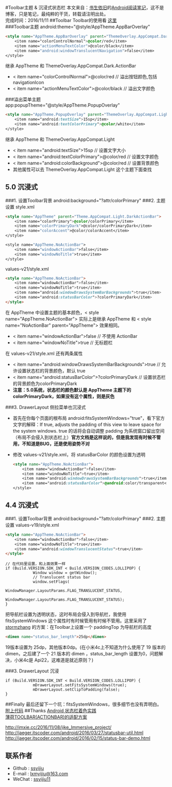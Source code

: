 #Toolbar主题 & 沉浸式状态栏
本文来自：[书生依旧](https://github.com/ssyijiu)的[Android阅读笔记](https://github.com/ssyijiu/Android-ReadingNotes)，这不是博客，只是笔记，最纯粹的干货，转载请注明出处。     
完成时间：2016/11/11
##Toolbar
Toolbar的使用看 [这里](https://zhuanlan.zhihu.com/p/22842375)   
###Toolbar主题
android:theme="@style/AppTheme.AppBarOverlay"
```html
<style name="AppTheme.AppBarOverlay" parent="ThemeOverlay.AppCompat.Dark.ActionBar">
    <item name="colorControlNormal">@color/red</item>
    <item name="actionMenuTextColor">@color/black</item>
    <item name="android:windowTranslucentNavigation">false</item>
</style>
```
继承 AppTheme 和 ThemeOverlay.AppCompat.Dark.ActionBar
- < item name="colorControlNormal">@color/red</item>  // 溢出按钮颜色,包括 navigationIcon
- < item name="actionMenuTextColor">@color/black</item>  // 溢出文字颜色   

###溢出菜单主题  
app:popupTheme="@style/AppTheme.PopupOverlay"  
```html
<style name="AppTheme.PopupOverlay" parent="ThemeOverlay.AppCompat.Light">
    <item name="android:textSize">15sp</item>    
    <item name="android:textColorPrimary">@color/white</item>
</style>
```
继承 AppTheme 和 ThemeOverlay.AppCompat.Light
- < item name="android:textSize">15sp</item> // 设置文字大小
- < item name="android:textColorPrimary">@color/red</item> // 设置文字颜色
- < item name="android:colorBackground">@color/red</item> // 设置背景颜色
- 其他属性可以去 ThemeOverlay.AppCompat.Light 这个主题下面查找
  
## 5.0 沉浸式
###1. 设置Toolbar背景 
android:background="?attr/colorPrimary"
###2. 主题设置
style.xml
```html
<style name="AppTheme" parent="Theme.AppCompat.Light.DarkActionBar">
    <item name="colorPrimary">@color/colorPrimary</item>
    <item name="colorPrimaryDark">@color/colorPrimaryDark</item>
    <item name="colorAccent">@color/colorAccent</item>
</style>

<style name="AppTheme.NoActionBar">
    <item name="windowActionBar">false</item>
    <item name="windowNoTitle">true</item>
</style>
```
values-v21/style.xml
```html
<style name="AppTheme.NoActionBar">
    <item name="windowActionBar">false</item>
    <item name="windowNoTitle">true</item>
    <item name="android:windowDrawsSystemBarBackgrounds">true</item>
    <item name="android:statusBarColor">?colorPrimaryDark</item>
</style>
```
在 AppTheme 中设置主题的基本颜色，< style name="AppTheme.NoActionBar">  实际上是继承 AppTheme 和 < style name="NoActionBar" parent="AppTheme"> 效果相同。  
- < item name="windowActionBar">false</item>  // 不使用 ActionBar
- < item name="windowNoTitle">true</item>       // 无标题栏  

在 values-v21/style.xml 还有两条属性   
- < item name="android:windowDrawsSystemBarBackgrounds">true</item> // 允许设置状态栏的背景颜色，默认 true
- < item name="android:statusBarColor">?colorPrimaryDark</item> // 设置状态栏的背景颜色为colorPrimaryDark 
- **注意：5.0系统，状态栏的颜色默认是 AppTheme 主题下的colorPrimaryDark，如果没有这个属性，则是灰色**   

###3. DrawerLayout 侧拉菜单也沉浸式
- 首先在你每个页面的根布局 android:fitsSystemWindows="true"，看下官方文字的解释：If true, adjusts the padding of this view to leave space for the system windows. true 的话将会自动调整 padding 为系统窗口留出空间（布局不会侵入到状态栏上）**官方文档是这样说的，但是我发现有时候不管用，不知道是BUG，还是使用姿势不对**
- 修改 values-v21/style.xml，将 statusBarColor 的颜色设置为透明    

    ```html
    <style name="AppTheme.NoActionBar">
        <item name="windowActionBar">false</item>
        <item name="windowNoTitle">true</item>
        <item name="android:windowDrawsSystemBarBackgrounds">true</item>
        <item name="android:statusBarColor">@android:color/transparent</item>
    </style>
    ```

## 4.4 沉浸式
###1. 设置Toolbar背景 
android:background="?attr/colorPrimary"
###2. 主题设置
values-v19/style.xml
```html
<style name="AppTheme.NoActionBar">
    <item name="windowActionBar">false</item>
    <item name="windowNoTitle">true</item>
    <item name="android:windowTranslucentStatus">true</item>
</style>
```
```
// 在代码里设置，和上面效果一样
if (Build.VERSION.SDK_INT < Build.VERSION_CODES.LOLLIPOP) {
            Window window = getWindow();
            // Translucent status bar
            window.setFlags(
                    WindowManager.LayoutParams.FLAG_TRANSLUCENT_STATUS,
                    WindowManager.LayoutParams.FLAG_TRANSLUCENT_STATUS);
}
```

把导航栏设置为透明状态，这时布局会侵入到导航栏，我使用 fitsSystemWindows 这个属性时有时候管用有时候不管用。这里采用了 [stormzhang](http://stormzhang.com/) 的方案：在Toolbar上设置一个 paddingTop 为导航栏的高度  

```html
<dimen name="status_bar_length">25dp</dimen>
```
19版本设置为 25dp，其他版本0dp。(在小米4c上不知道为什么使用了 19 版本的 dimen，之后建了一个 21 版本的 dimen ，status_bar_length 设置为0，问题解决，小米4c是 Api22，这难道是就近原则？)

###3. DrawerLayout 沉浸
```
if (Build.VERSION.SDK_INT < Build.VERSION_CODES.LOLLIPOP) {
            mDrawerLayout.setFitsSystemWindows(true);
            mDrawerLayout.setClipToPadding(false);
}
```
##Finally
最后还留下一个坑：fitsSystemWindows，很多细节也没有弄明白。  
[附上代码](https://github.com/ssyijiu/Android-ReadingNotes/tree/master/Material%20Design/ToolBar)
##Thanks
[Android 状态栏着色实践](http://www.jianshu.com/p/bae25b5eb867)   
[薄荷TOOLBAR(ACTIONBAR)的适配方案](http://stormzhang.com/android/2015/08/16/boohee-toolbar/)   

http://imxie.cc/2016/11/08/jike_Immersive_project/
http://jaeger.itscoder.com/android/2016/03/27/statusbar-util.html
http://jaeger.itscoder.com/android/2016/02/15/status-bar-demo.html

## 联系作者
- Github : [ssyijiu](https://github.com/ssyijiu)
- E-mail : lxmyijiu@163.com
- WeChat : [ssyijiu11](http://obe5pxv6t.bkt.clouddn.com/weixin.jpg)